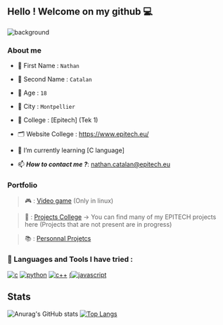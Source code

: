 ## Hello ! Welcome on my github 💻
![background](https://user-images.githubusercontent.com/91086003/145602780-5de817bf-e322-4f3d-a483-b0a640083574.gif)

### About me 
- 📇 First Name : `Nathan`
- 📓 Second Name : `Catalan`
- 👨 Age : `18`
- 🌆 City : `Montpellier`
- 🏢 College : [Epitech] (Tek 1) 
- 🗂️ Website College : https://www.epitech.eu/

- 🌱 I’m currently learning [C language]
- 📫 *__How to contact me ?__*: [nathan.catalan@epitech.eu](https://www.google.com/intl/fr/gmail/about/)

### Portfolio
> 🎮 : [Video game](https://github.com/EpitechPromo2026/B-MUL-100-MPL-1-1-myhunter-nathan.catalan) (Only in linux)

> 📝 : [Projects College](https://github.com/CatalanNathan/Projects-Epitech) -> You can find many of my EPITECH projects here (Projects that are not present are in progress)

> 📚 : [Personnal Projetcs](https://github.com/CatalanNathan?tab=repositories)

### 🧰 Languages and Tools I have tried :
[![c](https://user-images.githubusercontent.com/91091263/144858700-d0791947-3af0-446e-90fe-d8843cd05169.png)](https://www.cprogramming.com/)
[![python](https://user-images.githubusercontent.com/91091263/144861078-a91b79bb-bf1e-47ca-b74e-e2be9fffd347.png)](https://www.codecademy.com/learn/paths/data-science?g_network=s&g_device=c&g_adid=&g_keyword=python%20programming%20language&g_acctid=243-039-7011&g_adtype=search&g_adgroupid=1271036249860122&g_keywordid=kwd-79440234096689:loc-66&g_campaign=FR+Language%3A+Pro+-+Exact&g_campaignid=370540043&utm_id=t_kwd-79440234096689:loc-66:ag_1271036249860122:cp_370540043:n_s:d_c&hsa_acc=2430397011&hsa_cam=11469904535&hsa_grp=1271036249860122&hsa_ad=&hsa_src=s&hsa_tgt=kwd-79440234096689:loc-66&hsa_kw=python%20programming%20language&hsa_mt=e&hsa_net=adwords&hsa_ver=3&msclkid=df8d7c9740281aeb6a271d395a3693f0&utm_source=bing&utm_medium=cpc&utm_campaign=FR%20Language%3A%20Pro%20-%20Exact&utm_term=python%20programming%20language&utm_content=python)
[![c++](https://user-images.githubusercontent.com/91086003/145601424-4cb05295-3cef-4a09-8b77-37925ebd6e3e.png)](https://fr.m.wikipedia.org/wiki/Fichier:ISO_C%2B%2B_Logo.svg)
[(![javascript](https://user-images.githubusercontent.com/91086003/145602026-31ba1c48-3656-4610-bf6f-fe35a1a6d417.png)](https://developer.mozilla.org/fr/docs/Web/JavaScript)


## Stats
![Anurag's GitHub stats](https://github-readme-stats.vercel.app/api?username=CatalanNathan&count_private=true&show_icons=true) 
[![Top Langs](https://github-readme-stats.vercel.app/api/top-langs/?username=CatalanNathan&layout=compact)](https://github.com/anuraghazra/github-readme-stats)
```
